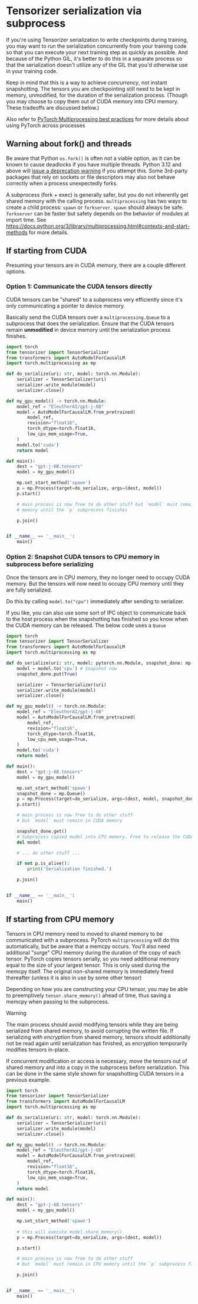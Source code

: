 # Tensorizer serialization via subprocess

If you're using Tensorizer serialization to write checkpoints during training,
you may want to run the serialization concurrently from your training code so
that you can execute your next training step as quickly as possible.  And
because of the Python GIL, it's better to do this in a separate process so that the
serialization doesn't utilize any of the GIL that you'd otherwise use in your training code.

Keep in mind that this is a way to achieve _concurrency_, not instant
snapshotting. The tensors you are checkpointing still need to be kept in memory,
unmodified, for the duration of the serialization process. (Though you may
choose to copy them out of CUDA memory into CPU memory. These tradeoffs are
discussed below.)

Also refer to [PyTorch Multiprocessing best
practices](https://pytorch.org/docs/stable/notes/multiprocessing.html) for more
details about using PyTorch across processes


## Warning about fork() and threads
Be aware that Python `os.fork()` is often not a viable option, as it can be known to cause deadlocks if you have multiple threads. Python 3.12 and above
will [issue a deprecation warning](https://github.com/python/cpython/pull/100229) if you attempt this. Some 3rd-party packages that rely on sockets or file descriptors may also not behave correctly when a process unexpectedly forks. 

A subprocess (fork + exec) is generally safer, but you do not inherently get
shared memory with the calling process. `multiprocessing` has two ways to create
a child process: `spawn` or `forkserver`. `spawn` should always be safe.
`forkserver` can be faster but safety depends on the behavior of modules at
import time. See
https://docs.python.org/3/library/multiprocessing.html#contexts-and-start-methods
for more details.

## If starting from CUDA
Presuming your tensors are in CUDA memory, there are a couple different options.

### Option 1: Communicate the CUDA tensors directly
CUDA tensors can be "shared" to a subprocess very efficiently since it's only communicating a pointer to device memory.

Basically send the CUDA tensors over a `multiprocessing.Queue` to a subprocess that does the serialization. Ensure that the CUDA tensors remain **unmodified** in device memory until the serialization process finishes.

```python
import torch
from tensorizer import TensorSerializer
from transformers import AutoModelForCausalLM
import torch.multiprocessing as mp

def do_serialize(uri: str, model: torch.nn.Module):
    serializer = TensorSerializer(uri)
    serializer.write_module(model)
    serializer.close()

def my_gpu_model() -> torch.nn.Module:
    model_ref = "EleutherAI/gpt-j-6B"
    model = AutoModelForCausalLM.from_pretrained(
        model_ref,
        revision="float16",
        torch_dtype=torch.float16,
        low_cpu_mem_usage=True,
    )
    model.to('cuda')
    return model

def main():
    dest = "gpt-j-6B.tensors"
    model = my_gpu_model()

    mp.set_start_method('spawn')
    p = mp.Process(target=do_serialize, args=(dest, model))
    p.start()

    # main process is now free to do other stuff but `model` must remain in CUDA
    # memory until the `p` subprocess finishes

    p.join()


if __name__ == '__main__':
    main()
```

### Option 2: Snapshot CUDA tensors to CPU memory in subprocess before serializing

Once the tensors are in CPU memory, they no longer need to occupy CUDA memory. But the tensors
will now need to occupy CPU memory until they are fully serialized.

Do this by calling `model.to("cpu")` immediately after sending to serializer.

If you like, you can also use some sort of IPC object to communicate back to the
host process when the snapshotting has finished so you know when the CUDA memory
can be released. The below code uses a `Queue`

```python
import torch
from tensorizer import TensorSerializer
from transformers import AutoModelForCausalLM
import torch.multiprocessing as mp

def do_serialize(uri: str, model: pytorch.nn.Module, snapshot_done: mp.Queue):
    model = model.to('cpu') # Snapshot now 
    snapshot_done.put(True)

    serializer = TensorSerializer(uri)
    serializer.write_module(model)
    serializer.close()

def my_gpu_model() -> torch.nn.Module:
    model_ref = "EleutherAI/gpt-j-6B"
    model = AutoModelForCausalLM.from_pretrained(
        model_ref,
        revision="float16",
        torch_dtype=torch.float16,
        low_cpu_mem_usage=True,
    )
    model.to('cuda')
    return model

def main():
    dest = "gpt-j-6B.tensors"
    model = my_gpu_model()

    mp.set_start_method('spawn')
    snapshot_done = mp.Queue()
    p = mp.Process(target=do_serialize, args=(dest, model, snapshot_done))
    p.start()

    # main process is now free to do other stuff
    # but `model` must remain in CUDA memory

    snapshot_done.get()
    # Subprocess copied model into CPU memory. Free to release the CUDA-based model
    del model

    # ... do other stuff ...

    if not p.is_alive():
        print('Serialization finished.')

    p.join()


if __name__ == '__main__':
    main()
```

## If starting from CPU memory

Tensors in CPU memory need to moved to shared memory to be communicated with a subprocess. PyTorch `multiprocessing` will do this automatically, but be aware
that a memcpy occurs. You'll also need additional "surge" CPU memory during the duration of the copy of each tensor. PyTorch copies tensors serially, so you need additional memory equal to the size of your largest tensor. This is only used during the memcpy itself. The original non-shared memory is immediately freed thereafter (unless it is also in use by some other tensor)

Depending on how you are constructing your CPU tensor, you may be able to preemptively `tensor.share_memory()` ahead of time, thus saving a memcpy when
passing to the subprocess.

> [!WARNING]
> 
> The main process should avoid modifying tensors while they are being serialized from shared memory, to avoid corrupting the written file. If serializing *with encryption* from shared memory, tensors should additionally not be read again until serialization has finished, as encryption temporarily modifies tensors in-place.
> 
> If concurrent modification or access is necessary, move the tensors out of shared memory and into a copy in the subprocess before serialization. This can be done in the same style shown for snapshotting CUDA tensors in a previous example.

```python
import torch
from tensorizer import TensorSerializer
from transformers import AutoModelForCausalLM
import torch.multiprocessing as mp

def do_serialize(uri: str, model: torch.nn.Module):
    serializer = TensorSerializer(uri)
    serializer.write_module(model)
    serializer.close()

def my_gpu_model() -> torch.nn.Module:
    model_ref = "EleutherAI/gpt-j-6B"
    model = AutoModelForCausalLM.from_pretrained(
        model_ref,
        revision="float16",
        torch_dtype=torch.float16,
        low_cpu_mem_usage=True,
    )
    return model

def main():
    dest = "gpt-j-6B.tensors"
    model = my_gpu_model()

    mp.set_start_method('spawn')
    
    # this will execute model.share_memory()
    p = mp.Process(target=do_serialize, args=(dest, model))

    p.start()

    # main process is now free to do other stuff
    # but `model` must remain in CPU memory until the `p` subprocess finishes

    p.join()


if __name__ == '__main__':
    main()
```
